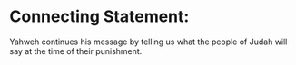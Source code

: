 # Connecting Statement:

Yahweh continues his message by telling us what the people of Judah will say at the time of their punishment.